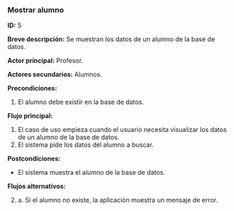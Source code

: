 ### Mostrar alumno

**ID:** 5

**Breve descripción:** Se muestran los datos de un alumno de la base de datos.

**Actor principal:** Profesor.

**Actores secundarios:** Alumnos.

**Precondiciones:**

1. El alumno debe existir en la base de datos.

**Flujo principal:**

1. El caso de uso empieza cuando el usuario necesita visualizar los datos de un alumno de la base de datos.
2. El sistema pide los datos del alumno a buscar.

**Postcondiciones:**

* El sistema muestra el alumno de la base de datos.

**Flujos alternativos:**

2. a. Si el alumno no existe, la aplicación muestra un mensaje de error.
